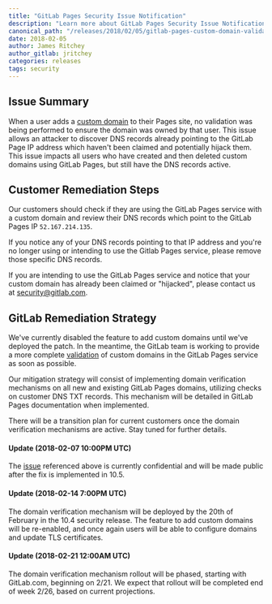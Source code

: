 ```yaml
---
title: "GitLab Pages Security Issue Notification"
description: "Learn more about GitLab Pages Security Issue Notification for GitLab Community Edition (CE) and Enterprise Edition (EE)"
canonical_path: "/releases/2018/02/05/gitlab-pages-custom-domain-validation/"
date: 2018-02-05
author: James Ritchey
author_gitlab: jritchey
categories: releases
tags: security
---
```


## Issue Summary

When a user adds a [custom domain] to their Pages site, no validation was being performed to ensure the domain was owned by that user. This issue allows an attacker to discover DNS records already pointing to the GitLab Page IP address which haven't been claimed and potentially hijack them. This issue impacts all users who have created and then deleted custom domains using GitLab Pages, but still have the DNS records active.

## Customer Remediation Steps

Our customers should check if they are using the GitLab Pages service with a custom domain and review their DNS records which point to the GitLab Pages IP `52.167.214.135`.

If you notice any of your DNS records pointing to that IP address and you're no longer using or intending to use the Gitlab Pages service, please remove those specific DNS records.

If you are intending to use the GitLab Pages service and notice that your custom domain has already been claimed or "hijacked", please contact us at security@gitlab.com.

## GitLab Remediation Strategy

We've currently disabled the feature to add custom domains until we've deployed the patch. In the meantime, the GitLab team is working to provide a more complete [validation] of custom domains in the GitLab Pages service as soon as possible.

Our mitigation strategy will consist of implementing domain verification mechanisms on all new and existing GitLab Pages domains, utilizing checks on customer DNS TXT records. This mechanism will be detailed in GitLab Pages documentation when implemented.

There will be a transition plan for current customers once the domain verification mechanisms are active. Stay tuned for further details.

#### Update (2018-02-07 10:00PM UTC)

The [issue] referenced above is currently confidential and will be made public after the fix is implemented in 10.5.

#### Update (2018-02-14 7:00PM UTC)

The domain verification mechanism will be deployed by the 20th of February in the 10.4 security release. The feature to add custom domains will be re-enabled, and once again users will be able to configure domains and update TLS certificates.

#### Update (2018-02-21 12:00AM UTC)

The domain verification mechanism rollout will be phased, starting with GitLab.com, beginning on 2/21. We expect that rollout will be completed end of week 2/26, based on current projections.

[custom domain]: https://docs.gitlab.com/ee/user/project/pages/custom_domains_ssl_tls_certification/index.html#adding-your-custom-domain-to-gitlab-pages
[validation]: https://gitlab.com/gitlab-org/gitlab-ce/issues/29497
[issue]: https://gitlab.com/gitlab-org/gitlab-ce/issues/29497
